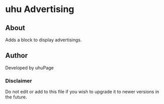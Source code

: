 # uhu Advertising

## About

Adds a block to display advertisings.

## Author

Developed by uhuPage

### Disclaimer

Do not edit or add to this file if you wish to upgrade it to newer versions in the future.

